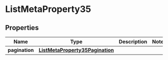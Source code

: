 

# ListMetaProperty35


## Properties

| Name | Type | Description | Notes |
|------------ | ------------- | ------------- | -------------|
|**pagination** | [**ListMetaProperty35Pagination**](ListMetaProperty35Pagination.md) |  |  |



